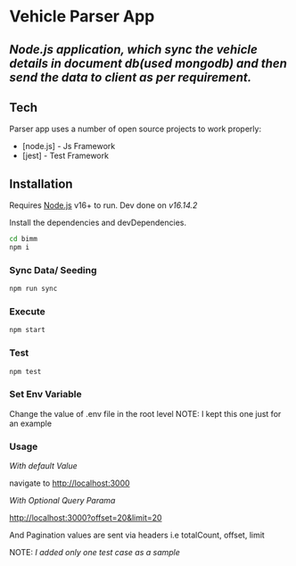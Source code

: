 # Vehicle Parser App
## _Node.js application, which sync the vehicle details in document db(used mongodb) and then send the data to client as per requirement._

## Tech

Parser app uses a number of open source projects to work properly:

- [node.js] - Js Framework
- [jest] - Test Framework

## Installation

Requires [Node.js](https://nodejs.org/) v16+ to run.
Dev done on _v16.14.2_

Install the dependencies and devDependencies.

```sh
cd bimm
npm i
```

### Sync Data/ Seeding

```sh
npm run sync
```

### Execute

```sh
npm start
```

### Test

```sh
npm test
```

### Set Env Variable

Change the value of .env file in the root level
NOTE: I kept this one just for an example

### Usage

_With default Value_

navigate to [http://localhost:3000](http://localhost:3000)

_With Optional Query Parama_

[http://localhost:3000?offset=20&limit=20](http://localhost:3000?offset=20&limit=20)

And Pagination values are sent via headers i.e totalCount, offset, limit



NOTE: _I added only one test case as a sample_
